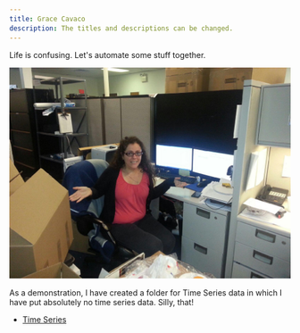 ```yaml
---
title: Grace Cavaco
description: The titles and descriptions can be changed.
---
```

Life is confusing.  Let's automate some stuff together.

![My Picture](/pics/20131010_152539000_iOS.jpg)

As a demonstration, I have created a folder for Time Series data in which I have put absolutely no time series data.  Silly, that! 

* [Time Series](/timeseries/index.md)
